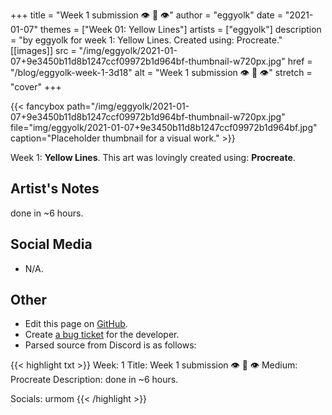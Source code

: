 +++
title =       "Week 1 submission 👁️ 👄 👁️"
author =      "eggyolk"
date =        "2021-01-07"
themes =      ["Week 01: Yellow Lines"]
artists =     ["eggyolk"]
description = "by eggyolk for week 1: Yellow Lines. Created using: Procreate."
[[images]]
      src = "/img/eggyolk/2021-01-07+9e3450b11d8b1247ccf09972b1d964bf-thumbnail-w720px.jpg"
      href = "/blog/eggyolk-week-1-3d18"
      alt = "Week 1 submission 👁️ 👄 👁️"
      stretch = "cover"
+++


{{< fancybox path="/img/eggyolk/2021-01-07+9e3450b11d8b1247ccf09972b1d964bf-thumbnail-w720px.jpg" file="img/eggyolk/2021-01-07+9e3450b11d8b1247ccf09972b1d964bf.jpg" caption="Placeholder thumbnail for a visual work." >}}


Week 1: **Yellow Lines**. This art was lovingly created using: **Procreate**.

## Artist's Notes

done in ~6 hours.

## Social Media

- N/A.

## Other

- Edit this page on [GitHub](https://github.com/teaminkling/web-refresh/edit/main/content/blog/eggyolk-week-1-3d18.md).
- Create [a bug ticket](https://github.com/teaminkling/web-refresh/issues/new?assignees=&labels=bug&template=problem-report.md&title=) for the developer.
- Parsed source from Discord is as follows:

{{< highlight txt >}}
Week: 1
Title: Week 1 submission 👁️ 👄 👁️ 
Medium: Procreate
Description: done in ~6 hours.

Socials: urmom
{{< /highlight >}}